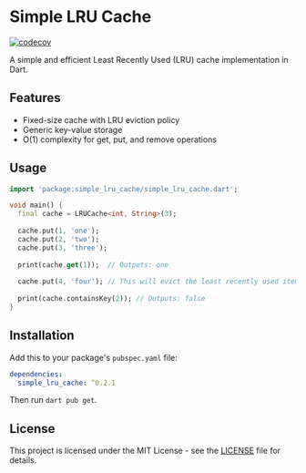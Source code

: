 # Simple LRU Cache

[![codecov](https://codecov.io/gh/arkaung/simple_lru_cache/branch/main/graph/badge.svg)](https://codecov.io/gh/arkaung/simple_lru_cache)

A simple and efficient Least Recently Used (LRU) cache implementation in Dart.

## Features

- Fixed-size cache with LRU eviction policy
- Generic key-value storage
- O(1) complexity for get, put, and remove operations

## Usage

```dart
import 'package:simple_lru_cache/simple_lru_cache.dart';

void main() {
  final cache = LRUCache<int, String>(3);
  
  cache.put(1, 'one');
  cache.put(2, 'two');
  cache.put(3, 'three');
  
  print(cache.get(1));  // Outputs: one
  
  cache.put(4, 'four'); // This will evict the least recently used item (2)
  
  print(cache.containsKey(2)); // Outputs: false
}
```

## Installation

Add this to your package's `pubspec.yaml` file:

```yaml
dependencies:
  simple_lru_cache: ^0.2.1
```

Then run `dart pub get`.

## License

This project is licensed under the MIT License - see the [LICENSE](LICENSE) file for details.
